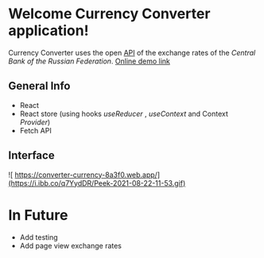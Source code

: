 # Welcome Currency Converter application!
Currency Converter uses the open [API](https://www.cbr-xml-daily.ru/) of the exchange rates of the *Central Bank of the Russian Federation*. <a href="https://converter-currency-8a3f0.web.app/"  target="_blank"/>Online demo link<a/>
## General Info
 - React
 - React store (using hooks *useReducer* , *useContext* and Context *Provider*)
 -   Fetch API
## Interface
![ https://converter-currency-8a3f0.web.app/](https://i.ibb.co/q7YydDR/Peek-2021-08-22-11-53.gif)
# In Future
- Add testing 
 - Add page view exchange rates
